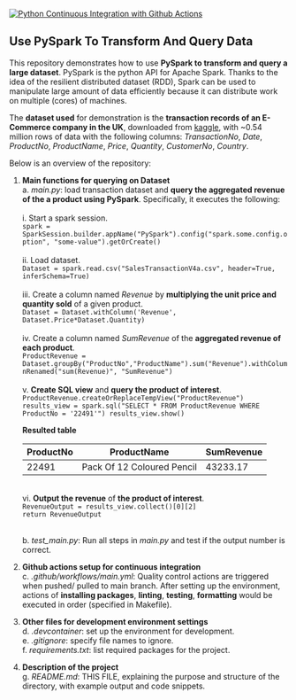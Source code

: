 [![Python Continuous Integration with Github Actions](https://github.com/nogibjj/PySparkStats_YCLiu/actions/workflows/main.yml/badge.svg)](https://github.com/nogibjj/PySparkStats_YCLiu/actions/workflows/main.yml)

## Use PySpark To Transform And Query Data

This repository demonstrates how to use **PySpark to transform and query a large dataset**. PySpark is the python API for Apache Spark. Thanks to the idea of the resilient distributed dataset (RDD), Spark can be used to manipulate large amount of data efficiently because it can distribute work on multiple (cores) of machines. 

The **dataset used** for demonstration is the **transaction records of an E-Commerce company in the UK**, downloaded from [kaggle](https://www.kaggle.com/datasets/gabrielramos87/an-online-shop-business), with ~0.54 million rows of data with the following columns: _TransactionNo_, _Date_, _ProductNo_, _ProductName_, _Price_, _Quantity_, _CustomerNo_, _Country_.

Below is an overview of the repository:
   
1. **Main functions for querying on Dataset**
   <br>a. _main.py_: load transaction dataset and **query the aggregated revenue of the a product using PySpark**. Specifically, it executes the following:<br>
   <br>         i. Start a spark session.
   <br>`spark = SparkSession.builder.appName("PySpark").config("spark.some.config.option", "some-value").getOrCreate()`<br>
   <br>         ii. Load dataset.
   <br>`Dataset = spark.read.csv("SalesTransactionV4a.csv", header=True, inferSchema=True)`<br>
   <br>         iii. Create a column named _Revenue_ by **multiplying the unit price and quantity sold** of a given product.
   <br>`Dataset = Dataset.withColumn('Revenue', Dataset.Price*Dataset.Quantity)`<br>
   <br>         iv. Create a column named _SumRevenue_ of the **aggregated revenue of each product**.
   <br>`ProductRevenue = Dataset.groupBy("ProductNo","ProductName").sum("Revenue").withColumnRenamed("sum(Revenue)", "SumRevenue")`<br>
   <br>         v. **Create SQL view** and **query the product of interest**.
   <br>`ProductRevenue.createOrReplaceTempView("ProductRevenue")
    results_view = spark.sql("SELECT * FROM ProductRevenue WHERE ProductNo = '22491'")
    results_view.show()`<br>
    
   **Resulted table**
   
   | ProductNo | ProductName | SumRevenue |
   |---|---|---|
   |22491| Pack Of 12 Coloured Pencil | 43233.17 |

    <br>         vi. **Output the revenue** of  **the product of interest**.
    <br>`RevenueOutput = results_view.collect()[0][2]`
    <br>`return RevenueOutput`

   <br>b. _test_main.py_: Run all steps in _main.py_ and test if the output number is correct.
   
3. **Github actions setup for continuous integration**
  <br>c. _.github/workflows/main.yml_: Quality control actions are triggered when pushed/ pulled to main branch. After setting up the environment, actions of **installing packages**, **linting**, **testing**, **formatting** would be executed in order (specified in Makefile). 

4. **Other files for development environment settings**
  <br>d. _.devcontainer_: set up the environment for development.
  <br>e. _.gitignore_: specify file names to ignore.
  <br>f. _requirements.txt_: list required packages for the project.

5. **Description of the project**
   <br>g. _README.md_: THIS FILE, explaining the purpose and structure of the directory, with example output and code snippets.


